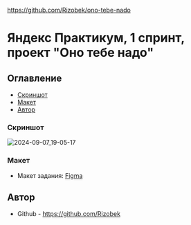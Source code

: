 https://github.com/Rizobek/ono-tebe-nado

# Яндекс Практикум, 1 спринт, проект "Оно тебе надо"

## Оглавление

- [Скриншот](#скриншот)
- [Макет](#макет)
- [Автор](#автор)

### Скриншот

![2024-09-07_19-05-17](https://github.com/user-attachments/assets/6296178a-aa93-4cfd-aea0-e35913c0007c)

### Макет

- Макет задания: [Figma](https://www.figma.com/file/j0GR1cSFoZbUnNWNvpDapI)


## Автор

- Github - https://github.com/Rizobek


